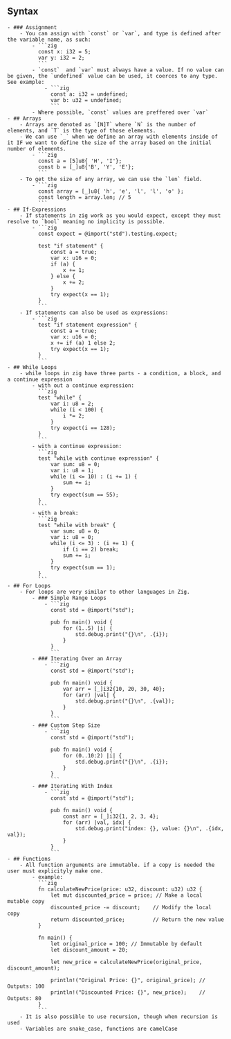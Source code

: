 ## Syntax
	- ### Assignment
		- You can assign with `const` or `var`, and type is defined after the variable name, as such:
			- ```zig
			  const x: i32 = 5;
			  var y: i32 = 2;
			  ```
			- `const`  and `var` must always have a value. If no value can be given, the `undefined` value can be used, it coerces to any type. See example:
				- ```zig
				  const a: i32 = undefined;
				  var b: u32 = undefined;
				  ```
			- Where possible, `const` values are preffered over `var`
	- ## Arrays
		- Arrays are denoted as `[N]T` where `N` is the number of elements, and `T` is the type of those elements.
		- We can use `_` when we define an array with elements inside of it IF we want to define the size of the array based on the initial number of elements.
			- ```zig
			  const a = [5]u8{ 'H', 'I'};
			  const b = [_]u8{'B', 'Y', 'E'};
			  ```
		- To get the size of any array, we can use the `len` field.
			- ```zig
			  const array = [_]u8{ 'h', 'e', 'l', 'l', 'o' };
			  const length = array.len; // 5
			  ```
	- ## If-Expressions
		- If statements in zig work as you would expect, except they must resolve to `bool` meaning no implicity is possible.
			- ```zig
			  const expect = @import("std").testing.expect;
			  
			  test "if statement" {
			      const a = true;
			      var x: u16 = 0;
			      if (a) {
			          x += 1;
			      } else {
			          x += 2;
			      }
			      try expect(x == 1);
			  }
			  ```
		- If statements can also be used as expressions:
			- ```zig
			  test "if statement expression" {
			      const a = true;
			      var x: u16 = 0;
			      x += if (a) 1 else 2;
			      try expect(x == 1);
			  }
			  ```
	- ## While Loops
		- while loops in zig have three parts - a condition, a block, and a continue expression
			- with out a continue expression:
			  ```zig
			  test "while" {
			      var i: u8 = 2;
			      while (i < 100) {
			          i *= 2;
			      }
			      try expect(i == 128);
			  }
			  ```
			- with a continue expression:
			  ```zig
			  test "while with continue expression" {
			      var sum: u8 = 0;
			      var i: u8 = 1;
			      while (i <= 10) : (i += 1) {
			          sum += i;
			      }
			      try expect(sum == 55);
			  }
			  ```
			- with a break:
			  ```zig
			  test "while with break" {
			      var sum: u8 = 0;
			      var i: u8 = 0;
			      while (i <= 3) : (i += 1) {
			          if (i == 2) break;
			          sum += i;
			      }
			      try expect(sum == 1);
			  }
			  ```
	- ## For Loops
		- For loops are very similar to other languages in Zig.
			- ### Simple Range Loops
				- ```zig
				  const std = @import("std");
				  
				  pub fn main() void {
				      for (1..5) |i| {
				          std.debug.print("{}\n", .{i});
				      }
				  }
				  ```
			- ### Iterating Over an Array
				- ```zig
				  const std = @import("std");
				  
				  pub fn main() void {
				      var arr = [_]i32{10, 20, 30, 40};
				      for (arr) |val| {
				          std.debug.print("{}\n", .{val});
				      }
				  }
				  ```
			- ### Custom Step Size
				- ```zig
				  const std = @import("std");
				  
				  pub fn main() void {
				      for (0..10:2) |i| {
				          std.debug.print("{}\n", .{i});
				      }
				  }
				  ```
			- ### Iterating With Index
				- ```zig
				  const std = @import("std");
				  
				  pub fn main() void {
				      const arr = [_]i32{1, 2, 3, 4};
				      for (arr) |val, idx| {
				          std.debug.print("index: {}, value: {}\n", .{idx, val});
				      }
				  }
				  ```
	- ## Functions
		- All function arguments are immutable. if a copy is needed the user must explicityly make one.
			- example:
			  ```zig
			  fn calculateNewPrice(price: u32, discount: u32) u32 {
			      let mut discounted_price = price; // Make a local mutable copy
			      discounted_price -= discount;    // Modify the local copy
			      return discounted_price;         // Return the new value
			  }
			  
			  fn main() {
			      let original_price = 100; // Immutable by default
			      let discount_amount = 20;
			  
			      let new_price = calculateNewPrice(original_price, discount_amount);
			  
			      println!("Original Price: {}", original_price); // Outputs: 100
			      println!("Discounted Price: {}", new_price);    // Outputs: 80
			  }
			  ```
		- It is also possible to use recursion, though when recursion is used
		- Variables are snake_case, functions are camelCase